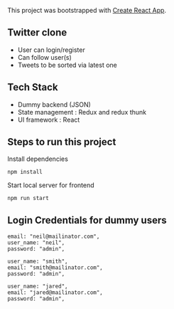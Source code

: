 This project was bootstrapped with [Create React App](https://github.com/facebook/create-react-app).

## Twitter clone
- User can login/register
- Can follow user(s) 
- Tweets to be sorted via latest one

## Tech Stack
- Dummy backend (JSON)
- State management : Redux and redux thunk
- UI framework : React

## Steps to run this project

Install dependencies

`npm install`

Start local server for frontend

`npm run start`


## Login Credentials for dummy users

```
email: "neil@mailinator.com",
user_name: "neil",
password: "admin",
```


```
user_name: "smith",
email: "smith@mailinator.com",
password: "admin",
```

```
user_name: "jared",
email: "jared@mailinator.com",
password: "admin",
```
